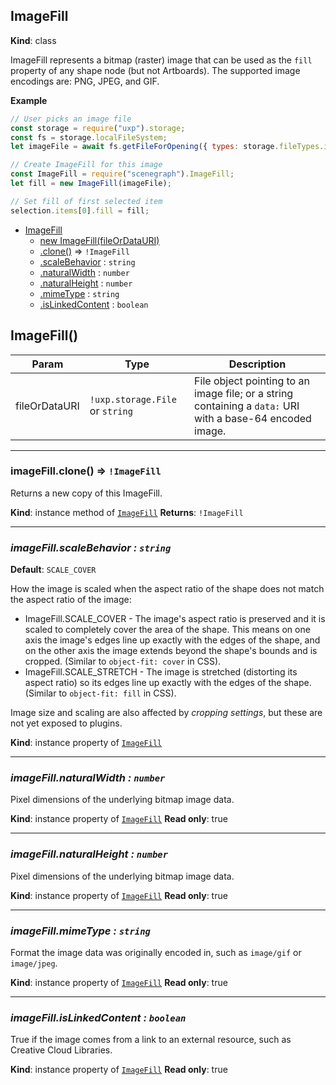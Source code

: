<a name="ImageFill"></a>

## ImageFill
**Kind**: class

ImageFill represents a bitmap (raster) image that can be used as the `fill` property of any shape node (but not Artboards).
The supported image encodings are: PNG, JPEG, and GIF.

**Example**
```js
// User picks an image file
const storage = require("uxp").storage;
const fs = storage.localFileSystem;
let imageFile = await fs.getFileForOpening({ types: storage.fileTypes.images });

// Create ImageFill for this image
const ImageFill = require("scenegraph").ImageFill;
let fill = new ImageFill(imageFile);

// Set fill of first selected item
selection.items[0].fill = fill;
```

* [ImageFill](#ImageFill)
    * [new ImageFill(fileOrDataURI)](#new_ImageFill_new)
    * [.clone()](#ImageFill+clone) ⇒ <code>!ImageFill</code>
    * [.scaleBehavior](#ImageFill+scaleBehavior) : <code>string</code>
    * [.naturalWidth](#ImageFill+naturalWidth) : <code>number</code>
    * [.naturalHeight](#ImageFill+naturalHeight) : <code>number</code>
    * [.mimeType](#ImageFill+mimeType) : <code>string</code>
    * [.isLinkedContent](#ImageFill+isLinkedContent) : <code>boolean</code>


## ImageFill()

| Param | Type | Description |
| --- | --- | --- |
| fileOrDataURI | `!uxp.storage.File` or `string` | File object pointing to an image file; or a string containing a `data:` URI with a base-64 encoded image. |


* * *

<a name="ImageFill+clone"></a>

### imageFill.clone() ⇒ <code>!ImageFill</code>
Returns a new copy of this ImageFill.

**Kind**: instance method of [<code>ImageFill</code>](#ImageFill)
**Returns**: <code>!ImageFill</code>


* * *

<a name="ImageFill+scaleBehavior"></a>

### *imageFill.scaleBehavior : <code>string</code>*
**Default**: `SCALE_COVER`

How the image is scaled when the aspect ratio of the shape does not match the aspect ratio of the image:
- ImageFill.SCALE_COVER - The image's aspect ratio is preserved and it is scaled to completely cover the area of the shape. This means on one axis the
  image's edges line up exactly with the edges of the shape, and on the other axis the image extends beyond the shape's bounds and is cropped. (Similar
  to `object-fit: cover` in CSS).
- ImageFill.SCALE_STRETCH - The image is stretched (distorting its aspect ratio) so its edges line up exactly with the edges of the shape. (Similar to
  `object-fit: fill` in CSS).

Image size and scaling are also affected by _cropping settings_, but these are not yet exposed to plugins.

**Kind**: instance property of [<code>ImageFill</code>](#ImageFill)


* * *

<a name="ImageFill+naturalWidth"></a>

### *imageFill.naturalWidth : <code>number</code>*
Pixel dimensions of the underlying bitmap image data.

**Kind**: instance property of [<code>ImageFill</code>](#ImageFill)
**Read only**: true


* * *

<a name="ImageFill+naturalHeight"></a>

### *imageFill.naturalHeight : <code>number</code>*
Pixel dimensions of the underlying bitmap image data.

**Kind**: instance property of [<code>ImageFill</code>](#ImageFill)
**Read only**: true


* * *

<a name="ImageFill+mimeType"></a>

### *imageFill.mimeType : <code>string</code>*
Format the image data was originally encoded in, such as `image/gif` or `image/jpeg`.

**Kind**: instance property of [<code>ImageFill</code>](#ImageFill)
**Read only**: true


* * *

<a name="ImageFill+isLinkedContent"></a>

### *imageFill.isLinkedContent : <code>boolean</code>*
True if the image comes from a link to an external resource, such as Creative Cloud Libraries.

**Kind**: instance property of [<code>ImageFill</code>](#ImageFill)
**Read only**: true
